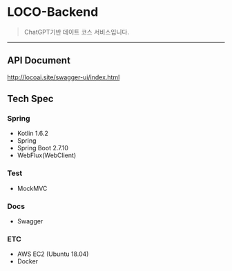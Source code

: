 # LOCO-Backend
> ChatGPT기반 데이트 코스 서비스입니다.
---
## API Document
http://locoai.site/swagger-ui/index.html

## Tech Spec
### Spring
- Kotlin 1.6.2
- Spring 
- Spring Boot 2.7.10
- WebFlux(WebClient)

### Test
- MockMVC

### Docs
- Swagger

### ETC
- AWS EC2 (Ubuntu 18.04)
- Docker